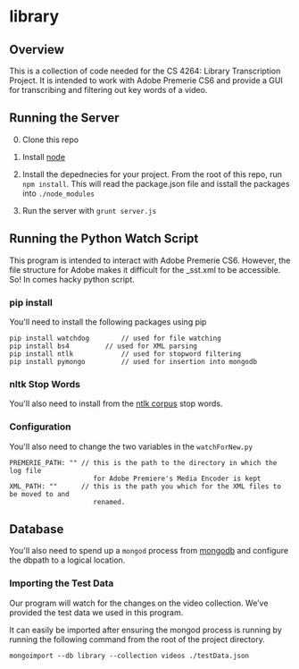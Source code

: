 library
=======


## Overview

This is a collection of code needed for the CS 4264: Library Transcription Project. It is
intended to work with Adobe Premerie CS6 and provide a GUI for transcribing and filtering out key words of a video. 

## Running the Server
  0. Clone this repo
  
  1. Install [node](http://nodejs.org)
  
  2. Install the depednecies for your project. From the root of this repo, run `npm install`. This will read the package.json file and isstall the packages into `./node_modules`
  
  3. Run the server with `grunt server.js`
  
## Running the Python Watch Script
This program is intended to interact with Adobe Premerie CS6. However, the file structure for Adobe makes it difficult for the _sst.xml
to be accessible. So! In comes hacky python script. 

### pip install
You'll need to install the following packages using pip
```
pip install watchdog		// used for file watching
pip install bs4			// used for XML parsing
pip install ntlk			// used for stopword filtering
pip install pymongo			// used for insertion into mongodb
```

### nltk Stop Words
You'll also need to install from the [ntlk corpus](http://www.nltk.org/data.html) stop words. 


### Configuration
You'll also need to change the two variables in the `watchForNew.py`
```
PREMERIE_PATH: "" // this is the path to the directory in which the log file 
                     for Adobe Premiere's Media Encoder is kept
XML_PATH: ""      // this is the path you which for the XML files to be moved to and 
                     renamed. 
```

## Database
You'll also need to spend up a `mongod` process from [mongodb](http://mongodb.org) and configure the dbpath to a logical location. 

### Importing the Test Data
Our program will watch for the changes on the video collection. We’ve provided the test data we used in this program.

It can easily be imported after ensuring the mongod process is running by running the following command from the root of the project directory.

	mongoimport --db library --collection videos ./testData.json
